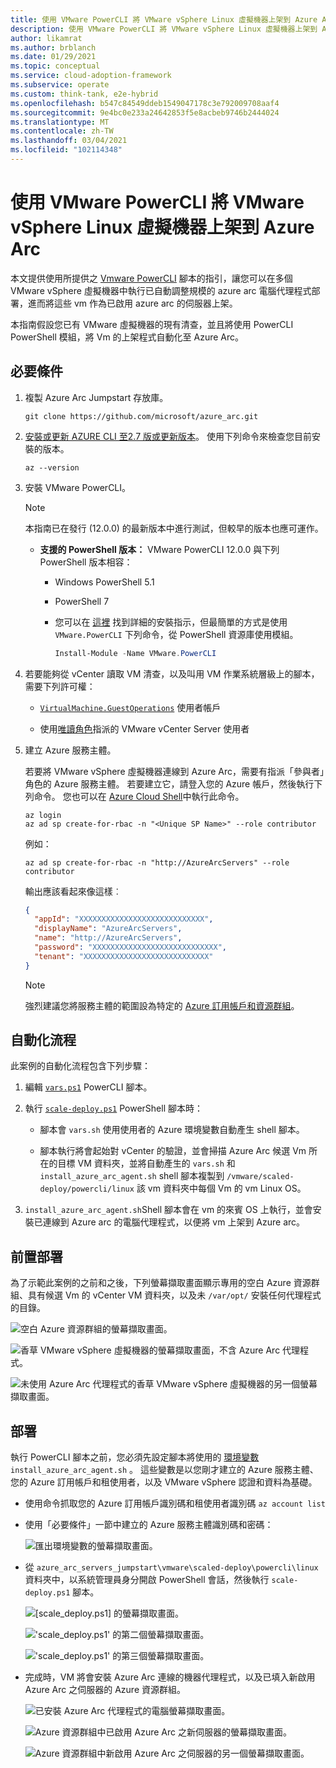 ```yaml
---
title: 使用 VMware PowerCLI 將 VMware vSphere Linux 虛擬機器上架到 Azure Arc
description: 使用 VMware PowerCLI 將 VMware vSphere Linux 虛擬機器上架到 Azure Arc。
author: likamrat
ms.author: brblanch
ms.date: 01/29/2021
ms.topic: conceptual
ms.service: cloud-adoption-framework
ms.subservice: operate
ms.custom: think-tank, e2e-hybrid
ms.openlocfilehash: b547c84549ddeb1549047178c3e792009708aaf4
ms.sourcegitcommit: 9e4bc0e233a24642853f5e8acbeb9746b2444024
ms.translationtype: MT
ms.contentlocale: zh-TW
ms.lasthandoff: 03/04/2021
ms.locfileid: "102114348"
---
```

# <a name="use-vmware-powercli-to-scale-onboarding-vmware-vsphere-linux-virtual-machines-to-azure-arc"></a>使用 VMware PowerCLI 將 VMware vSphere Linux 虛擬機器上架到 Azure Arc

本文提供使用所提供之 [Vmware PowerCLI](https://code.vmware.com/web/dp/tool/vmware-powercli/) 腳本的指引，讓您可以在多個 VMware vSphere 虛擬機器中執行已自動調整規模的 azure arc 電腦代理程式部署，進而將這些 vm 作為已啟用 azure arc 的伺服器上架。

本指南假設您已有 VMware 虛擬機器的現有清查，並且將使用 PowerCLI PowerShell 模組，將 Vm 的上架程式自動化至 Azure Arc。

## <a name="prerequisites"></a>必要條件

1. 複製 Azure Arc Jumpstart 存放庫。

    ```console
    git clone https://github.com/microsoft/azure_arc.git
    ```

2. [安裝或更新 AZURE CLI 至2.7 版或更新版本](/cli/azure/install-azure-cli)。 使用下列命令來檢查您目前安裝的版本。

    ```console
    az --version
    ```

3. 安裝 VMware PowerCLI。

    > [!NOTE]
    > 本指南已在發行 (12.0.0) 的最新版本中進行測試，但較早的版本也應可運作。

    - **支援的 PowerShell 版本：** VMware PowerCLI 12.0.0 與下列 PowerShell 版本相容：
        - Windows PowerShell 5.1
        - PowerShell 7
        - 您可以在 [這裡](https://docs.vmware.com/en/VMware-vSphere/7.0/com.vmware.esxi.install.doc/GUID-F02D0C2D-B226-4908-9E5C-2E783D41FE2D.html) 找到詳細的安裝指示，但最簡單的方式是使用 `VMware.PowerCLI` 下列命令，從 PowerShell 資源庫使用模組。

          ```powershell
          Install-Module -Name VMware.PowerCLI
          ```

4. 若要能夠從 vCenter 讀取 VM 清查，以及叫用 VM 作業系統層級上的腳本，需要下列許可權：

    - [`VirtualMachine.GuestOperations`](https://docs.vmware.com/en/VMware-vSphere/7.0/com.vmware.vsphere.security.doc/GUID-6A952214-0E5E-4CCF-9D2A-90948FF643EC.html) 使用者帳戶

    - 使用[唯讀角色](https://docs.vmware.com/en/VMware-vSphere/6.7/com.vmware.vsphere.security.doc/GUID-93B962A7-93FA-4E96-B68F-AE66D3D6C663.html)指派的 VMware vCenter Server 使用者

5. 建立 Azure 服務主體。

    若要將 VMware vSphere 虛擬機器連線到 Azure Arc，需要有指派「參與者」角色的 Azure 服務主體。 若要建立它，請登入您的 Azure 帳戶，然後執行下列命令。 您也可以在 [Azure Cloud Shell](https://shell.azure.com/)中執行此命令。

    ```console
    az login
    az ad sp create-for-rbac -n "<Unique SP Name>" --role contributor
    ```

    例如：

    ```console
    az ad sp create-for-rbac -n "http://AzureArcServers" --role contributor
    ```

    輸出應該看起來像這樣︰

    ```json
    {
      "appId": "XXXXXXXXXXXXXXXXXXXXXXXXXXXX",
      "displayName": "AzureArcServers",
      "name": "http://AzureArcServers",
      "password": "XXXXXXXXXXXXXXXXXXXXXXXXXXXX",
      "tenant": "XXXXXXXXXXXXXXXXXXXXXXXXXXXX"
    }
    ```

    > [!NOTE]
    > 強烈建議您將服務主體的範圍設為特定的 [Azure 訂用帳戶和資源群組](/cli/azure/ad/sp)。

## <a name="automation-flow"></a>自動化流程

此案例的自動化流程包含下列步驟：

1. 編輯 [`vars.ps1`](https://github.com/microsoft/azure_arc/blob/main/azure_arc_servers_jumpstart/vmware/scaled_deployment/powercli/linux/vars.ps1) PowerCLI 腳本。

2. 執行 [`scale-deploy.ps1`](https://github.com/microsoft/azure_arc/blob/main/azure_arc_servers_jumpstart/vmware/scaled_deployment/powercli/linux/scale_deploy.ps1) PowerShell 腳本時：

    - 腳本會 `vars.sh` 使用使用者的 Azure 環境變數自動產生 shell 腳本。

    - 腳本執行將會起始對 vCenter 的驗證，並會掃描 Azure Arc 候選 Vm 所在的目標 VM 資料夾，並將自動產生的 `vars.sh` 和 `install_azure_arc_agent.sh` shell 腳本複製到 `/vmware/scaled-deploy/powercli/linux` 該 vm 資料夾中每個 Vm 的 vm Linux OS。

3. `install_azure_arc_agent.sh`Shell 腳本會在 vm 的來賓 OS 上執行，並會安裝已連線到 Azure arc 的電腦代理程式，以便將 vm 上架到 Azure arc。

## <a name="predeployment"></a>前置部署

為了示範此案例的之前和之後，下列螢幕擷取畫面顯示專用的空白 Azure 資源群組、具有候選 Vm 的 vCenter VM 資料夾，以及未 `/var/opt/` 安裝任何代理程式的目錄。

![空白 Azure 資源群組的螢幕擷取畫面。](./media/vmware-scale-powercli/cli-linux-empty.png)

![香草 VMware vSphere 虛擬機器的螢幕擷取畫面，不含 Azure Arc 代理程式。](./media/vmware-scale-powercli/cli-linux-vanilla-1.png)

![未使用 Azure Arc 代理程式的香草 VMware vSphere 虛擬機器的另一個螢幕擷取畫面。](./media/vmware-scale-powercli/cli-linux-vanilla-2.png)

## <a name="deployment"></a>部署

執行 PowerCLI 腳本之前，您必須先設定腳本將使用的 [環境變數](https://github.com/microsoft/azure_arc/blob/main/azure_arc_servers_jumpstart/vmware/scaled_deployment/powercli/linux/vars.ps1) `install_azure_arc_agent.sh` 。 這些變數是以您剛才建立的 Azure 服務主體、您的 Azure 訂用帳戶和租使用者，以及 VMware vSphere 認證和資料為基礎。

- 使用命令抓取您的 Azure 訂用帳戶識別碼和租使用者識別碼 `az account list`

- 使用「必要條件」一節中建立的 Azure 服務主體識別碼和密碼：

    ![匯出環境變數的螢幕擷取畫面。](./media/vmware-scale-powercli/cli-linux-export-variables.png)

- 從 `azure_arc_servers_jumpstart\vmware\scaled-deploy\powercli\linux` 資料夾中，以系統管理員身分開啟 PowerShell 會話，然後執行 `scale-deploy.ps1` 腳本。

    ![[scale_deploy.ps1] 的螢幕擷取畫面。](./media/vmware-scale-powercli/cli-linux-scale-deploy-1.png)

    !['scale_deploy.ps1' 的第二個螢幕擷取畫面。](./media/vmware-scale-powercli/cli-linux-scale-deploy-2.png)

    !['scale_deploy.ps1' 的第三個螢幕擷取畫面。](./media/vmware-scale-powercli/cli-linux-scale-deploy-3.png)

- 完成時，VM 將會安裝 Azure Arc 連線的機器代理程式，以及已填入新啟用 Azure Arc 之伺服器的 Azure 資源群組。

    ![已安裝 Azure Arc 代理程式的電腦螢幕擷取畫面。](./media/vmware-scale-powercli/cli-linux-agent.png)

    ![Azure 資源群組中已啟用 Azure Arc 之新伺服器的螢幕擷取畫面。](./media/vmware-scale-powercli/cli-linux-servers-1.png)

    ![Azure 資源群組中新啟用 Azure Arc 之伺服器的另一個螢幕擷取畫面。](./media/vmware-scale-powercli/cli-linux-servers-2.png)

